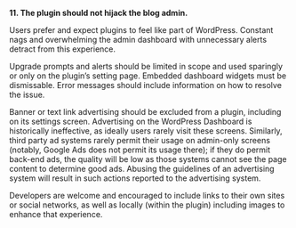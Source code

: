 **11. The plugin should not hijack the blog admin.**

Users prefer and expect plugins to feel like part of WordPress. Constant nags and overwhelming the admin dashboard with unnecessary alerts detract from this experience.

Upgrade prompts and alerts should be limited in scope and used sparingly or only on the plugin’s setting page. Embedded dashboard widgets must be dismissable. Error messages should include information on how to resolve the issue. 

Banner or text link advertising should be excluded from a plugin, including on its settings screen. Advertising on the WordPress Dashboard is historically ineffective, as ideally users rarely visit these screens. Similarly, third party ad systems rarely permit their usage on admin-only screens (notably, Google Ads does not permit its usage there); if they do permit back-end ads, the quality will be low as those systems cannot see the page content to determine good ads. Abusing the guidelines of an advertising system will result in such actions reported to the advertising system.

Developers are welcome and encouraged to include links to their own sites or social networks, as well as locally (within the plugin) including images to enhance that experience.